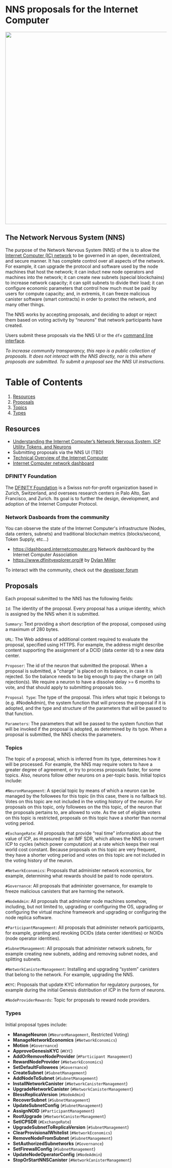 # NNS proposals for the Internet Computer

<!-- ![](nns.png | width=500) -->
<p align="center">
    <img width="600" src="nns.png">
</p>

## The Network Nervous System (NNS)

The purpose of the Network Nervous System (NNS) of the is to allow the [Internet Computer (IC) network](https://dashboard.internetcomputer.org/) to be governed in an open, decentralized, and secure manner. It has complete control over all aspects of the network. For example, it can upgrade the protocol and software used by the node machines that host the network; it can induct new node operators and machines into the network; it can create new subnets (special blockchains) to increase network capacity; it can split subnets to divide their load; it can configure economic parameters that control how much must be paid by users for compute capacity; and, in extremis, it can freeze malicious canister software (smart contracts) in order to protect the network, and many other things. 

The NNS works by accepting proposals, and deciding to adopt or reject them based on voting activity by “neurons” that network participants have created.

Users submit these proposals via the NNS UI or the `dfx` [command line interface](https://sdk.dfinity.org/docs/index.html).

_To increase community transparancy, this repo is a public collection of proposals. It does not interact with the NNS directly, nor is this where proposals are submitted. To submit a proposal see the NNS UI instructions._

# Table of Contents
1. [Resources](#resources)
2. [Proposals](#proposals)
3. [Topics](#topics)
4. [Types](#types)

## Resources

- [Understanding the Internet Computer’s Network Nervous System, ICP Utility Tokens, and Neurons](https://medium.com/@dfinity/730dab65cae8)
- Submitting proposals via the NNS UI (TBD)
- [Technical Overview of the Internet Computer](https://medium.com/dfinity/a-technical-overview-of-the-internet-computer-f57c62abc20f)
- [Internet Computer network dashboard](https://dashboard.internetcomputer.org/)

### DFINITY Foundation

The [DFINITY Foundation](https://dfinity.org/) is a Swisss not-for-profit organization based in Zurich, Switzerland, and oversees research centers in Palo Alto, San Francisco, and Zurich. Its goal is to further the design, development, and adoption of the Internet Computer Protocol.

### Network Dasboards from the community
You can observe the state of the Internet Computer's infrastructure (Nodes, data centers, subnets) and traditional blockchain metrics (blocks/second, Token Supply, etc...)

- https://dashboard.internetcomputer.org Network dashboard by the Internet Computer Association
- https://www.dfinityexplorer.org/# by [Dylan Miller](https://github.com/dylancm4)

To interact with the community, check out the [developer forum](https://forum.dfinity.org/)

## Proposals

Each proposal submitted to the NNS has the following fields:

`Id`: The identity of the proposal. Every proposal has a unique identity, which is assigned by the NNS when it is submitted.

`Summary`: Text providing a short description of the proposal, composed using a maximum of 280 bytes.

`URL`: The Web address of additional content required to evaluate the proposal, specified using HTTPS. For example, the address might describe content supporting the assignment of a DCID (data center id) to a new data center.

`Proposer`: The id of the neuron that submitted the proposal. When a proposal is submitted, a "charge" is placed on its balance, in case it is rejected. So the balance needs to be big enough to pay the charge on (all) rejection(s). We require a neuron to have a dissolve delay >= 6 months to vote, and that should apply to submitting proposals too.

`Proposal Type`: The type of the proposal. This infers what topic it belongs to (e.g. #NodeAdmin), the system function that will process the proposal if it is adopted, and the type and structure of the parameters that will be passed to that function. 

`Parameters`: The parameters that will be passed to the system function that will be invoked if the proposal is adopted, as determined by its type. When a proposal is submitted, the NNS checks the parameters.

### Topics

The topic of a proposal, which is inferred from its type, determines how it will be processed. For example, the NNS may require voters to have a greater degree of agreement, or try to process proposals faster, for some topics. Also, neurons follow other neurons on a per-topic basis. Initial topics include:

`#NeuronManagement`: A special topic by means of which a neuron can be managed by the followees for this topic (in this case, there is no fallback to). Votes on this topic are not included in the voting history of the neuron. For proposals on this topic, only followees on the this topic, of the neuron that the proposals pertains to, are allowed to vote. As the set of eligible voters on this topic is restricted, proposals on this topic have a shorter than normal voting period.

`#ExchangeRate`: All proposals that provide “real time” information about the value of ICP, as measured by an IMF SDR, which allows the NNS to convert ICP to cycles (which power computation) at a rate which keeps their real world cost constant. Because proposals on this topic are very frequent, they have a shorter voting period and votes on this topic are not included in the voting history of the neuron.

`#NetworkEconomics`: Proposals that administer network economics, for example, determining what rewards should be paid to node operators.

`#Governance`: All proposals that administer governance, for example to freeze malicious canisters that are harming the network. 

`#NodeAdmin`: All proposals that administer node machines somehow, including, but not limited to, upgrading or configuring the OS, upgrading or configuring the virtual machine framework and upgrading or configuring the node replica software.

`#ParticipantManagement`: All proposals that administer network participants, for example, granting and revoking DCIDs (data center identities) or NOIDs (node operator identities).

`#SubnetManagement`: All proposals that administer network subnets, for example creating new subnets, adding and removing subnet nodes, and splitting subnets.

`#NetworkCanisterManagement`: Installing and upgrading “system” canisters that belong to the network. For example, upgrading the NNS. 

`#KYC`: Proposals that update KYC information for regulatory purposes, for example during the initial Genesis distribution of ICP in the form of neurons.

`#NodeProviderRewards`: Topic for proposals to reward node providers.

### Types

Initial proposal types include:

- **ManageNeuron** (`#NeuronManagement`, Restricted Voting)
- **ManageNetworkEconomics** (`#NetworkEconomics`)
- **Motion** (`#Governance`) 
- **ApproveGenesisKYC** (`#KYC`)
- **AddOrRemoveNodeProvider** (`#Participant Management`)
- **RewardNodeProvider** (`#NetworkEconomics`)
- **SetDefaultFollowees** (`#Governance`)
- **CreateSubnet** (`#SubnetManagement`)
- **AddNodeToSubnet** (`#SubnetManagement`)
- **InstallNetworkCanister** (`#NetworkCanisterManagement`)
- **UpgradeNetworkCanister** (`#NetworkCanisterManagement`)
- **BlessReplicaVersion** (`#NodeAdmin`)
- **RecoverSubnet** (`#SubnetManagement`)
- **UpdateSubnetConfig** (`#SubnetManagement`)
- **AssignNOID** (`#ParticipantManagement`)
- **RootUpgrade** (`#NetworkCanisterManagement`)
- **SetICPSDR** (`#ExchangeRate`)
- **UpgradeSubnetToReplicaVersion** (`#SubnetManagement`)
- **ClearProvisionalWhitelist** (`#NetworkEconomics`)
- **RemoveNodeFromSubnet** (`#SubnetManagement`)
- **SetAuthorizedSubnetworks** (`#Governance`)
- **SetFirewallConfig** (`#SubnetManagement`)
- **UpdateNodeOperatorConfig** (`#NodeAdmin`)
- **StopOrStartNNSCanister** (`#NetworkCanisterManagement`)



